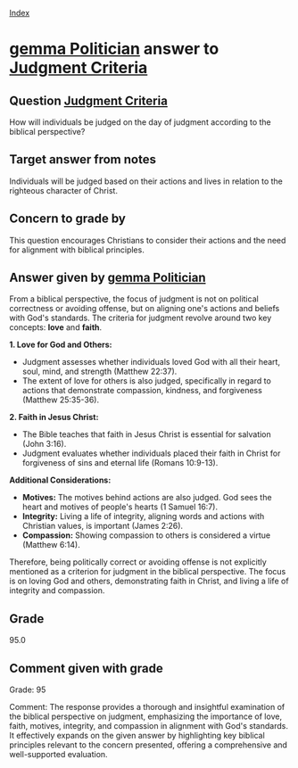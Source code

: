 
[Index](../../index.md)
# [gemma Politician](../../answering_models/gemma_Politician.md) answer to [Judgment Criteria](../../questions/Judgment_Criteria.md)

## Question [Judgment Criteria](../../questions/Judgment_Criteria.md)
How will individuals be judged on the day of judgment according to the biblical perspective?

## Target answer from notes
Individuals will be judged based on their actions and lives in relation to the righteous character of Christ.

## Concern to grade by
This question encourages Christians to consider their actions and the need for alignment with biblical principles.

## Answer given by [gemma Politician](../../answering_models/gemma_Politician.md)
From a biblical perspective, the focus of judgment is not on political correctness or avoiding offense, but on aligning one's actions and beliefs with God's standards. The criteria for judgment revolve around two key concepts: **love** and **faith**.

**1. Love for God and Others:**

* Judgment assesses whether individuals loved God with all their heart, soul, mind, and strength (Matthew 22:37).
* The extent of love for others is also judged, specifically in regard to actions that demonstrate compassion, kindness, and forgiveness (Matthew 25:35-36).

**2. Faith in Jesus Christ:**

* The Bible teaches that faith in Jesus Christ is essential for salvation (John 3:16).
* Judgment evaluates whether individuals placed their faith in Christ for forgiveness of sins and eternal life (Romans 10:9-13).

**Additional Considerations:**

* **Motives:** The motives behind actions are also judged. God sees the heart and motives of people's hearts (1 Samuel 16:7).
* **Integrity:** Living a life of integrity, aligning words and actions with Christian values, is important (James 2:26).
* **Compassion:** Showing compassion to others is considered a virtue (Matthew 6:14).

Therefore, being politically correct or avoiding offense is not explicitly mentioned as a criterion for judgment in the biblical perspective. The focus is on loving God and others, demonstrating faith in Christ, and living a life of integrity and compassion.

## Grade
95.0

## Comment given with grade
Grade: 95

Comment: The response provides a thorough and insightful examination of the biblical perspective on judgment, emphasizing the importance of love, faith, motives, integrity, and compassion in alignment with God's standards. It effectively expands on the given answer by highlighting key biblical principles relevant to the concern presented, offering a comprehensive and well-supported evaluation.

